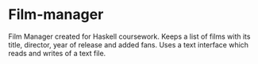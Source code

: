 # Film-manager

Film Manager created for Haskell coursework. 
Keeps a list of films with its title, director, year of release and added fans. 
Uses a text interface which reads and writes of a text file.
